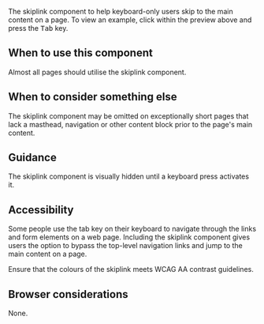 The skiplink component to help keyboard-only users skip to the main content on a page. To view an example, click within the preview above and press the <kbd>Tab</kbd> key.

## When to use this component

Almost all pages should utilise the skiplink component.

## When to consider something else

The skiplink component may be omitted on exceptionally short pages that lack a masthead, navigation or other content block prior to the page's main content.

## Guidance

The skiplink component is visually hidden until a keyboard press activates it.

## Accessibility

Some people use the tab key on their keyboard to navigate through the links and form elements on a web page. Including the skiplink component gives users the option to bypass the top-level navigation links and jump to the main content on a page.

Ensure that the colours of the skiplink meets WCAG AA contrast guidelines.

## Browser considerations

None.